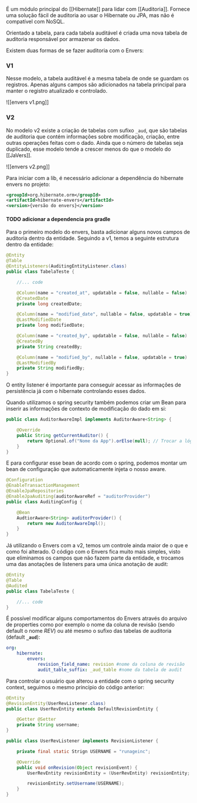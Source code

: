 
É um módulo principal do [[Hibernate]] para lidar com [[Auditoria]]. Fornece uma solução fácil de auditoria ao usar o Hibernate ou JPA, mas não é compatível com NoSQL.

Orientado a tabela, para cada tabela auditável é criada uma nova tabela de auditoria responsável por armazenar os dados.

Existem duas formas de se fazer auditoria com o Envers:

### V1

Nesse modelo, a tabela auditável é a mesma tabela de onde se guardam os registros. Apenas alguns campos são adicionados na tabela principal para manter o registro atualizado e controlado.

![[envers v1.png]]

### V2

No modelo v2 existe a criação de tabelas com sufixo `_aud`, que são tabelas de auditoria que contém informações sobre modificação, criação, entre outras operações feitas com o dado. Ainda que o número de tabelas seja duplicado, esse modelo tende a crescer menos do que o modelo do [[JaVers]].

![[envers v2.png]]

Para iniciar com a lib, é necessário adicionar a dependência do hibernate envers no projeto: 

```xml
<groupId>org.hibernate.orm</groupId>
<artifactId>hibernate-envers</artifactId>
<version>{versão do envers}</version>
```

#### TODO adicionar a dependencia pra gradle

Para o primeiro modelo do envers, basta adicionar alguns novos campos de auditoria dentro da entidade. Seguindo a v1, temos a seguinte estrutura dentro da entidade:

```java
@Entity
@Table
@EntityListeners(AuditingEntityListener.class)
public class TabelaTeste {

    //... code

    @Column(name = "created_at", updatable = false, nullable = false)
    @CreatedDate
    private long createdDate;

    @Column(name = "modified_date", nullable = false, updatable = true)
    @LastModifiedDate
    private long modifiedDate;

    @Column(name = "created_by", updatable = false, nullable = false)
    @CreatedBy
    private String createdBy;

    @Column(name = "modified_by", nullable = false, updatable = true)
    @LastModifiedBy
    private String modifiedBy;
}
```

O entity listener é importante para conseguir acessar as informações de persistência já com o hibernate controlando esses dados.

Quando utilizamos o spring security também podemos criar um Bean para inserir as informações de contexto de modificação do dado em si:

```java
public class AuditorAwareImpl implements AuditorAware<String> {

    @Override
    public String getCurrentAuditor() {
        return Optional.of("Nome da App").orElse(null); // Trocar a lógica para conseguir capturar o nome do usuário que está performando a operação
    }
}

```

E para configurar esse bean de acordo com o spring, podemos montar um bean de configuração que automaticamente injeta o nosso aware.

```java
@Configuration
@EnableTransactionManagement
@EnableJpaRepositories
@EnableJpaAuditing(auditorAwareRef = "auditorProvider")
public class AuditingConfig {

    @Bean
    AudtiorAware<String> auditorProvider() {
        return new AuditorAwareImpl();
    }
}
```



Já utilizando o Envers com a v2, temos um controle ainda maior de o que e como foi alterado. O código com o Envers fica muito mais simples, visto que eliminamos os campos que não fazem parte da entidade, e trocamos uma das anotações de listeners para uma única anotação de audit:

```java
@Entity
@Table
@Audited
public class TabelaTeste {

    //... code
}
```

É possível modificar alguns comportamentos do Envers através do arquivo de properties como por exemplo o nome da coluna de revisão (sendo default o nome _REV_) ou até mesmo o sufixo das tabelas de auditoria (default **`_aud`**):

```yml
org:
	hibernate:
		envers:
			revision_field_name: revision #nome da coluna de revisão
			audit_table_suffix: _aud_table #nome da tabela de audit
```

Para controlar o usuário que alterou a entidade com o spring security context, seguimos o mesmo princípio do código anterior:

```java
@Entity
@RevisionEntity(UserRevListener.class)
public class UserRevEntity extends DefaultRevisionEntity {

    @Getter @Setter
    private String username;
}

```

```java
public class UserRevListener implements RevisionListener {

    private final static Strign USERNAME = "runageinc";

    @Override
    public void onRevision(Object revisionEvent) {
        UserRevEntity revisionEntity = (UserRevEntity) revisionEntity;

        revisionEntity.setUsername(USERNAME);
    }
}
```